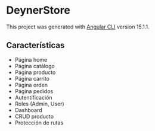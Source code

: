 # DeynerStore

This project was generated with [Angular CLI](https://github.com/angular/angular-cli) version 15.1.1.

## Características

- Página home
- Página catálogo
- Página producto
- Página carrito
- Página orden
- Página pedidos
- Autentificación
- Roles (Admin, User)
- Dashboard
- CRUD producto
- Protección de rutas

